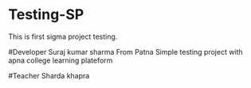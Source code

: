 # Testing-SP
This is first sigma project testing.

#Developer
Suraj kumar sharma
From Patna
Simple testing project with apna college learning plateform

#Teacher
Sharda khapra